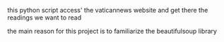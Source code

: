 this python script access' the vaticannews website and get there the readings we want to read

the main reason for this project is to familiarize the beautifulsoup library
